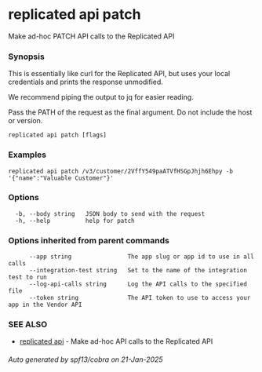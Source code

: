 # replicated api patch

Make ad-hoc PATCH API calls to the Replicated API

### Synopsis

This is essentially like curl for the Replicated API, but
uses your local credentials and prints the response unmodified.

We recommend piping the output to jq for easier reading.

Pass the PATH of the request as the final argument. Do not include the host or version.

```
replicated api patch [flags]
```

### Examples

```
replicated api patch /v3/customer/2VffY549paATVfHSGpJhjh6Ehpy -b '{"name":"Valuable Customer"}'
```

### Options

```
  -b, --body string   JSON body to send with the request
  -h, --help          help for patch
```

### Options inherited from parent commands

```
      --app string                The app slug or app id to use in all calls
      --integration-test string   Set to the name of the integration test to run
      --log-api-calls string      Log the API calls to the specified file
      --token string              The API token to use to access your app in the Vendor API
```

### SEE ALSO

* [replicated api](replicated_api.md)	 - Make ad-hoc API calls to the Replicated API

###### Auto generated by spf13/cobra on 21-Jan-2025
